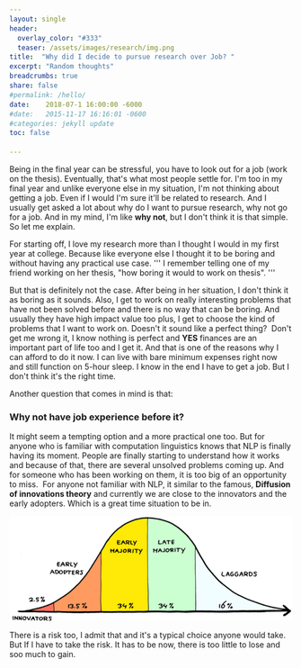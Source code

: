 ```yaml
---
layout: single
header:
  overlay_color: "#333"
  teaser: /assets/images/research/img.png
title:  "Why did I decide to pursue research over Job? "
excerpt: "Random thoughts"
breadcrumbs: true
share: false
#permalink: /hello/
date:    2018-07-1 16:00:00 -6000
#date:   2015-11-17 16:16:01 -0600
#categories: jekyll update
toc: false

---
```



Being in the final year can be stressful, you have to look out for a job (work on the thesis). Eventually, that's what most people settle for. I'm too in my final year and unlike everyone else in my situation, I'm not thinking about getting a job. Even if I would I'm sure it'll be related to research. And I usually get asked a lot about why do I want to pursue research, why not go for a job. And in my mind, I'm like **why not**, but I don't think it is that simple. So let me explain.

For starting off, I love my research more than I thought I would in my first year at college. Because like everyone else I thought it to be boring and without having any practical use case.
'''
I remember telling one of my friend working on her thesis, "how boring it would to work on thesis".
'''

But that is definitely not the case. After being in her situation, I don't think it as boring as it sounds. Also, I get to work on really interesting problems that have not been solved before and there is no way that can be boring. And usually they have high impact value too plus, I get to choose the kind of problems that I want to work on. Doesn't it sound like a perfect thing? 
Don't get me wrong it, I know nothing is perfect and **YES** finances are an important part of life too and I get it. And that is one of the reasons why I can afford to do it now. I can live with bare minimum expenses right now and still function on 5-hour sleep. I know in the end I have to get a job. But I don't think it's the right time.

Another question that comes in mind is that:

### Why not have job experience before it?

It might seem a tempting option and a more practical one too. But for anyone who is familiar with computation linguistics knows that NLP is finally having its moment. People are finally starting to understand how it works and because of that, there are several unsolved problems coming up. And for someone who has been working on them, it is too big of an opportunity to miss. 
For anyone not familiar with NLP, it similar to the famous, **Diffusion of innovations theory** and currently we are close to the innovators and the early adopters. Which is a great time situation to be in.

<p align='center'>
<img src="/assets/images/research/img.png">
</p>

There is a risk too, I admit that and it's a typical choice anyone would take. But If I have to take the risk. It has to be now, there is too little to lose and soo much to gain.


